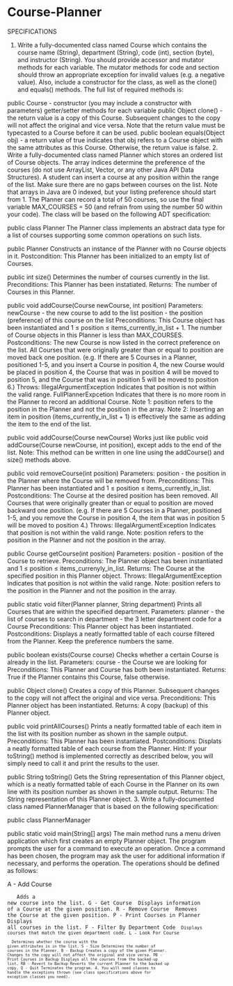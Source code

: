 # Course-Planner

SPECIFICATIONS
1. Write a fully-documented class named Course which contains the course name (String), department (String), code (int), section (byte), and instructor (String). You should provide accessor and mutator methods for each variable. The mutator methods for code and section should throw an appropriate exception for invalid values (e.g. a negative value). Also, include a constructor for the class, as well as the clone() and equals() methods. The full list of required methods is:

public Course - constructor (you may include a constructor with parameters)
getter/setter methods for each variable
public Object clone() - the return value is a copy of this Course. Subsequent changes to the copy will not affect the original and vice versa. Note that the return value must be typecasted to a Course before it can be used.
public boolean equals(Object obj) - a return value of true indicates that obj refers to a Course object with the same attributes as this Course. Otherwise, the return value is false.
2. Write a fully-documented class named Planner which stores an ordered list of Course objects. The array indices determine the preference of the courses (do not use ArrayList, Vector, or any other Java API Data Structures). A student can insert a course at any position within the range of the list. Make sure there are no gaps between courses on the list. Note that arrays in Java are 0 indexed, but your listing preference should start from 1. The Planner can record a total of 50 courses, so use the final variable MAX_COURSES = 50 (and refrain from using the number 50 within your code). The class will be based on the following ADT specification:

public class Planner
The Planner class implements an abstract data type for a list of courses supporting some common operations on such lists.

public Planner
Constructs an instance of the Planner with no Course objects in it.
Postcondition:
This Planner has been initialized to an empty list of Courses.

public int size()
Determines the number of courses currently in the list.
Preconditions:
This Planner has been instatiated.
Returns:
The number of Courses in this Planner.

public void addCourse(Course newCourse, int position)
Parameters:
newCourse - the new course to add to the list
position - the position (preference) of this course on the list
Preconditions:
This Course object has been instantiated and 1 ≤ position ≤ items_currently_in_list + 1. The number of Course objects in this Planner is less than MAX_COURSES.
Postconditions:
The new Course is now listed in the correct preference on the list. All Courses that were originally greater than or equal to position are moved back one position. (e.g. If there are 5 Courses in a Planner, positioned 1-5, and you insert a Course in position 4, the new Course would be placed in position 4, the Course that was in position 4 will be moved to position 5, and the Course that was in position 5 will be moved to position 6.)
Throws:
IllegalArgumentException
Indicates that position is not within the valid range.
FullPlannerExpcetion
Indicates that there is no more room in the Planner to record an additional Course.
Note 1:
position refers to the position in the Planner and not the position in the array.
Note 2:
Inserting an item in position (items_currently_in_list + 1) is effectively the same as adding the item to the end of the list.

public void addCourse(Course newCourse)
Works just like public void addCourse(Course newCourse, int position), except adds to the end of the list.
Note:
This method can be written in one line using the addCourse() and size() methods above.

public void removeCourse(int position)
Parameters:
position - the position in the Planner where the Course will be removed from.
Preconditions:
This Planner has been instantiated and 1 ≤ position ≤ items_currently_in_list.
Postconditions:
The Course at the desired position has been removed. All Courses that were originally greater than or equal to position are moved backward one position. (e.g. If there are 5 Courses in a Planner, positioned 1-5, and you remove the Course in position 4, the item that was in position 5 will be moved to position 4.)
Throws:
IllegalArgumentException
Indicates that position is not within the valid range.
Note:
position refers to the position in the Planner and not the position in the array.

public Course getCourse(int position)
Parameters:
position - position of the Course to retrieve.
Preconditions:
The Planner object has been instantiated and 1 ≤ position ≤ items_currenyly_in_list.
Returns:
The Course at the specified position in this Planner object.
Throws:
IllegalArgumentException
Indicates that position is not within the valid range.
Note:
position refers to the position in the Planner and not the position in the array.

public static void filter(Planner planner, String department)
Prints all Courses that are within the specified department.
Parameters:
planner - the list of courses to search in
department - the 3 letter department code for a Course
Preconditions:
This Planner object has been instantiated.
Postconditions:
Displays a neatly formatted table of each course filtered from the Planner. Keep the preference numbers the same.

public boolean exists(Course course)
Checks whether a certain Course is already in the list.
Parameters:
course - the Course we are looking for
Preconditions:
This Planner and Course has both been instantiated.
Returns:
True if the Planner contains this Course, false otherwise.

public Object clone()
Creates a copy of this Planner. Subsequent changes to the copy will not affect the original and vice versa.
Preconditions:
This Planner object has been instantiated.
Returns:
A copy (backup) of this Planner object.

public void printAllCourses()
Prints a neatly formatted table of each item in the list with its position number as shown in the sample output.
Preconditions:
This Planner has been instantiated.
Postconditions:
Displats a neatly formatted table of each course from the Planner.
Hint: If your toString() method is implemented correctly as described below, you will simply need to call it and print the results to the user.

public String toString()
Gets the String representation of this Planner object, which is a neatly formatted table of each Course in the Planner on its own line with its position number as shown in the sample output.
Returns:
The String representation of this Planner object.
3. Write a fully-documented class named PlannerManager that is based on the following specification:

public class PlannerManager

public static void main(String[] args)
The main method runs a menu driven application which first creates an empty Planner object. The program prompts the user for a command to execute an operation. Once a command has been chosen, the program may ask the user for additional information if necessary, and performs the operation. The operations should be defined as follows:

A - Add Course <Name> <Code> <Section> <Instructor> <Position>
Adds a new course into the list.
G - Get Course <Position>
Displays information of a Course at the given position.
R - Remove Course <Position>
Removes the Course at the given position.
P - Print Courses in Planner
Displays all courses in the list.
F - Filter By Department Code <Code>
Displays courses that match the given department code.
L - Look For Course <Name> <Code> <Section> <Instructor>
Determines whether the course with the given attributes is in the list.
S - Size
Determines the number of courses in the Planner.
B - Backup
Creates a copy of the given Planner. Changes to the copy will not affect the original and vice versa.
PB - Print Courses in Backup
Displays all the courses from the backed-up list.
RB - Revert to Backup
Reverts the current Planner to the backed up copy.
Q - Quit
Terminates the program.
4. You will need classes to handle the exceptions thrown (see class specifications above for exception classes you need).
